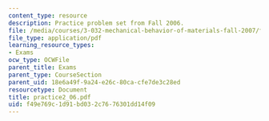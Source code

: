 ```yaml
---
content_type: resource
description: Practice problem set from Fall 2006.
file: /media/courses/3-032-mechanical-behavior-of-materials-fall-2007/f49e769c1d91bd032c7676301dd14f09_practice2_06.pdf
file_type: application/pdf
learning_resource_types:
- Exams
ocw_type: OCWFile
parent_title: Exams
parent_type: CourseSection
parent_uid: 18e6a49f-9a24-e26c-80ca-cfe7de3c28ed
resourcetype: Document
title: practice2_06.pdf
uid: f49e769c-1d91-bd03-2c76-76301dd14f09
---
```

